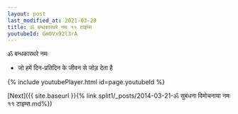 ```yaml
---
layout: post
last_modified_at: 2021-03-29
title: ॐ बन्धकारथरे नमः ११ टाइम्स
youtubeId: Gm0Vx92l3rA
---
```

 
 
 ॐ बन्धकारथरे नमः  
 
 -  जो हमें दिन-प्रतिदिन के जीवन से जोड़ देता है 
 
  
 
  
 
 
 
 
 
 


{% include youtubePlayer.html id=page.youtubeId %}
 
[Next]({{ site.baseurl }}{% link  split1/_posts/2014-03-21-ॐ सुबंधना विमोचनाया नमः ११ टाइम्स.md%})
 
